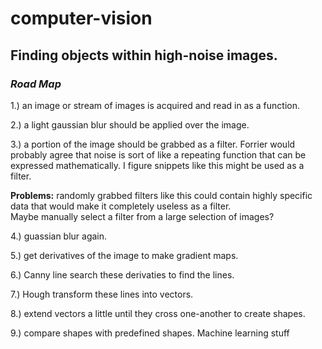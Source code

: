 # computer-vision
## Finding objects within high-noise images.

### _Road Map_
1.) an image or stream of images is acquired and read in as a function.

2.) a light gaussian blur should be applied over the image.

3.) a portion of the image should be grabbed as a filter. Forrier would probably agree that noise is sort of like a repeating function that can be expressed mathematically. I figure snippets like this might be used as a filter.

**Problems:**
  randomly grabbed filters like this could contain highly specific data that would make it completely useless as a filter.    
  Maybe manually select a filter from a large selection of images?
  
4.) guassian blur again.

5.) get derivatives of the image to make gradient maps.

6.) Canny line search these derivaties to find the lines.

7.) Hough transform these lines into vectors.

8.) extend vectors a little until they cross one-another to create shapes.

9.) compare shapes with predefined shapes. Machine learning stuff
  
  
  

